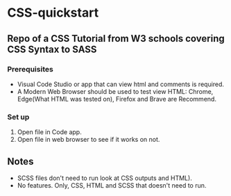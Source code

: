 # CSS-quickstart

## Repo of a CSS Tutorial from W3 schools covering CSS Syntax to SASS

### Prerequisites

- Visual Code Studio or app that can view html and comments is required.
- A Modern Web Browser should be used to test view HTML: Chrome, Edge(What HTML was tested on), Firefox and Brave are Recommend.

### Set up

1. Open file in Code app.
2. Open file in web browser to see if it works on not.

## Notes

- SCSS files don't need to run look at CSS outputs and HTML).
- No features. Only, CSS, HTML and SCSS that doesn't need to run.
